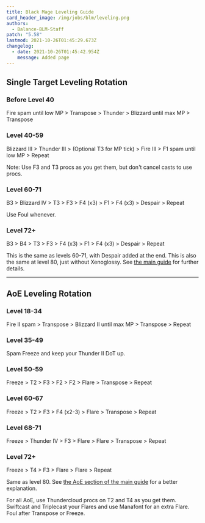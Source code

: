 ```yaml
---
title: Black Mage Leveling Guide
card_header_image: /img/jobs/blm/leveling.png
authors:
  - Balance-BLM-Staff
patch: "5.58"
lastmod: 2021-10-26T01:45:29.673Z
changelog:
  - date: 2021-10-26T01:45:42.954Z
    message: Added page
---
```

## Single Target Leveling Rotation

### Before Level 40

Fire spam until low MP > Transpose > Thunder > Blizzard until max MP > Transpose

### Level 40-59

Blizzard III > Thunder III > (Optional T3 for MP tick) > Fire III > F1 spam until low MP > Repeat

Note: Use F3 and T3 procs as you get them, but don't cancel casts to use procs.

### Level 60-71

B3 > Blizzard IV > T3 > F3 > F4 (x3) > F1 > F4 (x3) > Despair > Repeat

Use Foul whenever.

### Level 72+

B3 > B4 > T3 > F3 > F4 (x3) > F1 > F4 (x3) >  Despair > Repeat

This is the same as levels 60-71, with Despair added at the end. This is also the same at level 80, just without Xenoglossy. See [the main guide](/jobs/casters/black-mage/basic-guide/#single-target-rotation) for further details.

- - -

## AoE Leveling Rotation

### Level 18-34

Fire II spam > Transpose > Blizzard II until max MP > Transpose > Repeat

### Level 35-49

Spam Freeze and keep your Thunder II DoT up.

### Level 50-59

Freeze > T2 > F3 > F2 > F2 > Flare > Transpose > Repeat

### Level 60-67

Freeze > T2 > F3 > F4 (x2-3) > Flare > Transpose > Repeat

### Level 68-71

Freeze > Thunder IV > F3 > Flare > Flare > Transpose > Repeat

### Level 72+

Freeze > T4 > F3 > Flare > Flare > Repeat

Same as level 80. See [the AoE section of the main guide](/jobs/casters/black-mage/5-x-blm-guide/#aoe) for a better explanation.

For all AoE, use Thundercloud procs on T2 and T4 as you get them. Swiftcast and Triplecast your Flares and use Manafont for an extra Flare. Foul after Transpose or Freeze.